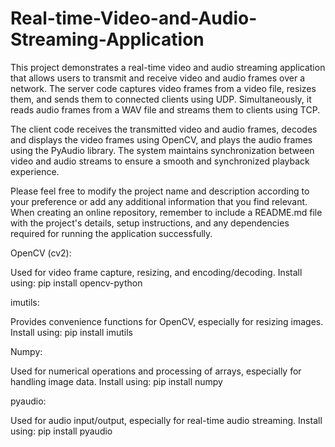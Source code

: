 # Real-time-Video-and-Audio-Streaming-Application
This project demonstrates a real-time video and audio streaming application that allows users to transmit and receive video and audio frames over a network. The server code captures video frames from a video file, resizes them, and sends them to connected clients using UDP. Simultaneously, it reads audio frames from a WAV file and streams them to clients using TCP.

The client code receives the transmitted video and audio frames, decodes and displays the video frames using OpenCV, and plays the audio frames using the PyAudio library. The system maintains synchronization between video and audio streams to ensure a smooth and synchronized playback experience.

Please feel free to modify the project name and description according to your preference or add any additional information that you find relevant. When creating an online repository, remember to include a README.md file with the project's details, setup instructions, and any dependencies required for running the application successfully.


OpenCV (cv2):

Used for video frame capture, resizing, and encoding/decoding.
Install using: pip install opencv-python


imutils:

Provides convenience functions for OpenCV, especially for resizing images.
Install using: pip install imutils


Numpy:

Used for numerical operations and processing of arrays, especially for handling image data.
Install using: pip install numpy


pyaudio:

Used for audio input/output, especially for real-time audio streaming.
Install using: pip install pyaudio
